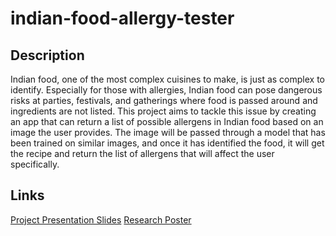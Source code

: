 # indian-food-allergy-tester

## Description

Indian food, one of the most complex cuisines to make, is just as complex to identify. Especially for those with allergies, Indian food can pose dangerous risks at parties, festivals, and gatherings where food is passed around and ingredients are not listed. This project aims to tackle this issue by creating an app that can return a list of possible allergens in Indian food based on an image the user provides. The image will be passed through a model that has been trained on similar images, and once it has identified the food, it will get the recipe and return the list of allergens that will affect the user specifically.

## Links
[Project Presentation Slides](https://docs.google.com/presentation/d/1m07FF8l4O7ZW6rb28Q5J-Wk6sCkIjQLZ/edit?usp=sharing&ouid=117551404442061298320&rtpof=true&sd=true)
[Research Poster](https://docs.google.com/presentation/d/1RltUZJc9KMj0EO1v0qhgl_6RmZGRrwws/edit?usp=sharing&ouid=117551404442061298320&rtpof=true&sd=true)
